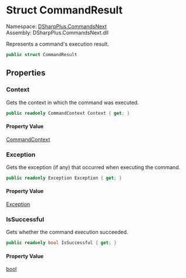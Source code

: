 # Struct CommandResult

Namespace: [DSharpPlus.CommandsNext](DSharpPlus.CommandsNext.md)  
Assembly: DSharpPlus.CommandsNext.dll

Represents a command's execution result.

```csharp
public struct CommandResult
```

## Properties

### <a id="DSharpPlus_CommandsNext_CommandResult_Context"></a>Context

Gets the context in which the command was executed.

```csharp
public readonly CommandContext Context { get; }
```

#### Property Value

[CommandContext](DSharpPlus.CommandsNext.CommandContext.md)

### <a id="DSharpPlus_CommandsNext_CommandResult_Exception"></a>Exception

Gets the exception (if any) that occurred when executing the command.

```csharp
public readonly Exception Exception { get; }
```

#### Property Value

[Exception](https://learn.microsoft.com/dotnet/api/system.exception)

### <a id="DSharpPlus_CommandsNext_CommandResult_IsSuccessful"></a>IsSuccessful

Gets whether the command execution succeeded.

```csharp
public readonly bool IsSuccessful { get; }
```

#### Property Value

[bool](https://learn.microsoft.com/dotnet/api/system.boolean)

